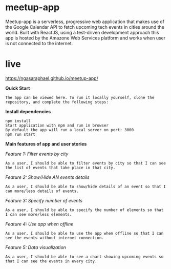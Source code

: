 # meetup-app

Meetup-app is a serverless, progressive web application that makes use of the Google Calendar API to fetch upcoming tech events in cities around the world. Built with ReactJS, using a test-driven development approach this app is hosted by the Amazone Web Services platform and works when user is not connected to the internet.

# live
https://ngasaraphael.github.io/meetup-app/

**Quick Start**
```
The app can be viewed here. To run it locally yourself, clone the repository, and complete the following steps:
```

**Install dependencies**
```
npm install
Start application with npm and run in browser
By default the app will run a local server on port: 3000
npm run start
```

**Main features of app and user stories**

*Feature 1: Filter events by city*
```
As a user, I should be able to filter events by city so that I can see the list of events that take place in that city.
```
*Feature 2: Show/Hide AN events details*
```
As a user, I should be able to show/hide details of an event so that I can more/less details of events.
```

*Feature 3: Specify number of events*
```
As a user, I should be able to specify the number of elements so that I can see more/less elements.
```

*Feature 4: Use app when offline*
```
As a user, I should be able to use the app when offline so that I can see the events without internet connection.
```

*Feature 5: Data visualization*
```
As a user, I should be able to see a chart showing upcoming events so that I can see the events in every city.
```
